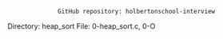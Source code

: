                   GitHub repository: holbertonschool-interview
Directory: heap_sort
File: 0-heap_sort.c, 0-O
